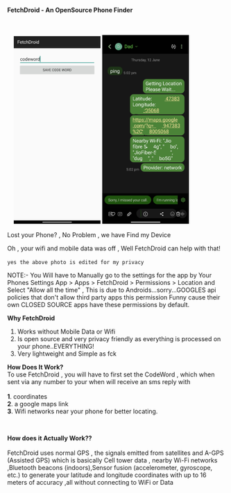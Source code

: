 **FetchDroid  -  An OpenSource Phone Finder**
#
<p align="center" style="margin-right:70px;">
  <img src="https://raw.githubusercontent.com/shad0wrider/FetchDroid/refs/heads/main/assets/homepage.png" width="200"/>
  <img src="https://raw.githubusercontent.com/shad0wrider/FetchDroid/refs/heads/main/assets/CleanFetchDroid.png" width="200"/>
</p>
Lost your Phone? , No Problem , we have Find my Device

Oh , your wifi and mobile data was off , Well FetchDroid can help with that!

`yes the above photo is edited for my privacy`

NOTE:- 
 You Will have to Manually go to the settings for the app by  Your Phones Settings App > Apps > FetchDroid > Permissions > Location
 and Select "Allow all the time" ,  This is due to Androids...sorry...GOOGLES api policies that don't allow third party apps this permission
 Funny cause their own CLOSED SOURCE apps have these permissions by default.


**Why FetchDroid**
1. Works without Mobile Data or Wifi
2. Is open source and very privacy friendly as everything is processed on your phone..EVERYTHING!
3. Very lightweight and Simple as fck

**How Does It Work?**
<br>
To use FetchDroid , you will have to first set the CodeWord , 
which when sent via any number to your when
will receive an sms reply with
<br> <br>
  **1**. coordinates
<br>
  **2**. a google maps link
<br>
  **3**. Wifi networks near your phone for better locating.

<br>

**How does it Actually Work??**
<br><br>
FetchDroid uses normal GPS , the signals emitted from satellites and
A-GPS (Assisted GPS) which is basically Cell tower data , nearby Wi-Fi networks ,Bluetooth beacons (indoors),Sensor fusion (accelerometer, gyroscope, etc.)
to generate your latitude and longitude coordinates with up to 16 meters of accuracy ,all without connecting to WiFi or Data 



